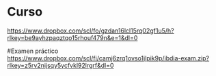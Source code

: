 # Curso
https://www.dropbox.com/scl/fo/gzdan16lcl15rq02gf1u5/h?rlkey=be9ayhzpaqztqo15rhouf479n&e=1&dl=0

#Examen práctico
https://www.dropbox.com/scl/fi/camj6zrq1ovso1jlpik9p/ibdia-exam.zip?rlkey=z5rv2nijsqy5ycfvkl92lrgrf&dl=0

